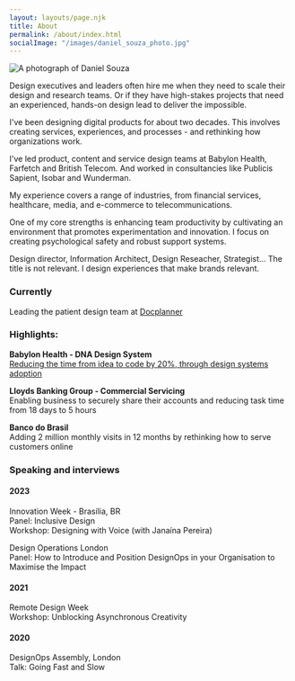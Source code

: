 ```yaml
---
layout: layouts/page.njk
title: About
permalink: /about/index.html
socialImage: "/images/daniel_souza_photo.jpg"
---
```

![A photograph of Daniel Souza](/images/daniel_souza_photo.jpg "A photograph of Daniel Souza ")

Design executives and leaders often hire me when they need to scale their design and research teams. Or if they have high-stakes projects that need an experienced, hands-on design lead to deliver the impossible.  

I've been designing digital products for about two decades. This involves creating services, experiences, and processes - and rethinking how organizations work.

I've led product, content and service design teams at Babylon Health, Farfetch and British Telecom. And worked in consultancies like Publicis Sapient, Isobar and Wunderman.

My experience covers a range of industries, from financial services, healthcare, media, and e-commerce to telecommunications.

One of my core strengths is enhancing team productivity by cultivating an environment that promotes experimentation and innovation. I focus on creating psychological safety and robust support systems.

Design director, Information Architect, Design Reseacher, Strategist... The title is not relevant. I design experiences that make brands relevant.   


### Currently
Leading the patient design team at [Docplanner](https://www.crunchbase.com/organization/docplanner) 

### Highlights: 

**Babylon Health - DNA Design System** \
[Reducing the time from idea to code by 20%, through design systems adoption](https://danielsouza.org/about/cases/babylon.html)


**Lloyds Banking Group - Commercial Servicing**   
Enabling business to securely share their accounts and reducing task time from 18 days to 5 hours

**Banco do Brasil** \
Adding 2 million monthly visits in 12 months by rethinking how to serve customers online  

### Speaking and interviews

#### 2023

Innovation Week - Brasília, BR \
Panel: Inclusive Design  \
Workshop: Designing with Voice (with Janaína Pereira)   


Design Operations London \
Panel: How to Introduce and Position DesignOps in your Organisation to Maximise the Impact

#### 2021 
Remote Design Week \
Workshop: Unblocking Asynchronous Creativity

#### 2020 
DesignOps Assembly, London \
Talk: Going Fast and Slow 






